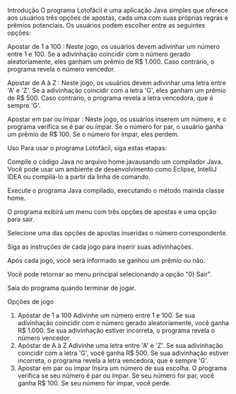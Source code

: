 
Introdução
O programa Lotofácil é uma aplicação Java simples que oferece aos usuários três opções de apostas, cada uma com suas próprias regras e prêmios potenciais. Os usuários podem escolher entre as seguintes opções:

Apostar de 1 a 100 : Neste jogo, os usuários devem adivinhar um número entre 1 e 100. Se a adivinhação coincidir com o número gerado aleatoriamente, eles ganham um prêmio de R$ 1.000. Caso contrário, o programa revela o número vencedor.

Apostar de A à Z : Neste jogo, os usuários devem adivinhar uma letra entre 'A' e 'Z'. Se a adivinhação coincidir com a letra 'G', eles ganham um prêmio de R$ 500. Caso contrário, o programa revela a letra vencedora, que é sempre 'G'.

Apostar em par ou ímpar : Neste jogo, os usuários inserem um número, e o programa verifica se é par ou ímpar. Se o número for par, o usuário ganha um prêmio de R$ 100. Se o número for ímpar, eles perdem.

Uso
Para usar o programa Lotofácil, siga estas etapas:

Compile o código Java no arquivo home.javausando um compilador Java. Você pode usar um ambiente de desenvolvimento como Eclipse, IntelliJ IDEA ou compilá-lo a partir da linha de comando.

Execute o programa Java compilado, executando o método mainda classe home.

O programa exibirá um menu com três opções de apostas e uma opção para sair.

Selecione uma das opções de apostas inseridas o número correspondente.

Siga as instruções de cada jogo para inserir suas adivinhações.

Após cada jogo, você será informado se ganhou um prêmio ou não.

Você pode retornar ao menu principal selecionando a opção "0) Sair".

Saia do programa quando terminar de jogar.

Opções de jogo
1) Apóstar de 1 a 100
Adivinhe um número entre 1 e 100.
Se sua adivinhação coincidir com o número gerado aleatoriamente, você ganha R$ 1.000.
Se sua adivinhação estiver incorreta, o programa revela o número vencedor.
2) Apóstar de A à Z
Adivinhe uma letra entre 'A' e 'Z'.
Se sua adivinhação coincidir com a letra 'G', você ganha R$ 500.
Se sua adivinhação estiver incorreta, o programa revela a letra vencedora, que é sempre 'G'.
3) Apostar em par ou ímpar
Insira um número de sua escolha.
O programa verifica se seu número é par ou ímpar.
Se seu número for par, você ganha R$ 100.
Se seu número for ímpar, você perde.
